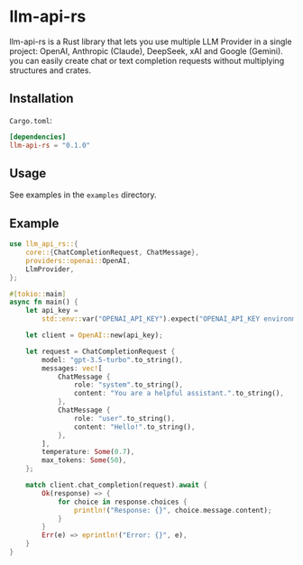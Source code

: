 # llm-api-rs

llm-api-rs is a Rust library that lets you use multiple LLM Provider in a single project: OpenAI, Anthropic (Claude), DeepSeek, xAI and Google (Gemini). you can easily create chat or text completion requests without multiplying structures and crates.

## Installation

`Cargo.toml`:
```toml
[dependencies]
llm-api-rs = "0.1.0"
```

## Usage

See examples in the `examples` directory.

## Example

```rust
use llm_api_rs::{
    core::{ChatCompletionRequest, ChatMessage},
    providers::openai::OpenAI,
    LlmProvider,
};

#[tokio::main]
async fn main() {
    let api_key =
        std::env::var("OPENAI_API_KEY").expect("OPENAI_API_KEY environment variable not set");

    let client = OpenAI::new(api_key);

    let request = ChatCompletionRequest {
        model: "gpt-3.5-turbo".to_string(),
        messages: vec![
            ChatMessage {
                role: "system".to_string(),
                content: "You are a helpful assistant.".to_string(),
            },
            ChatMessage {
                role: "user".to_string(),
                content: "Hello!".to_string(),
            },
        ],
        temperature: Some(0.7),
        max_tokens: Some(50),
    };

    match client.chat_completion(request).await {
        Ok(response) => {
            for choice in response.choices {
                println!("Response: {}", choice.message.content);
            }
        }
        Err(e) => eprintln!("Error: {}", e),
    }
}
```
